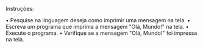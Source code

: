 Instruções:

• Pesquise na linguagem deseja como
imprimir uma mensagem na tela.
• Escreva um programa que imprima a
mensagem "Olá, Mundo!" na tela.
• Execute o programa.
• Verifique se a mensagem "Olá, Mundo!"
foi impressa na tela.